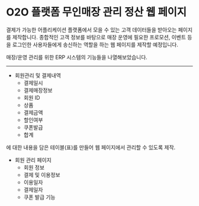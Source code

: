 # O2O 플랫폼 무인매장 관리 정산 웹 페이지

결제가 가능한 어플리케이션 플랫폼에서 모을 수 있는 고객 데이터들을 받아오는 페이지를 제작합니다. 종합적인 고객 정보를 바탕으로 매장 운영에 필요한 프로모션, 이벤트 등을 로그인한 사용자들에게 송신하는 역할을 하는 웹 페이지를 제작할 예정입니다.



매장/운영 관리를 위한 ERP 시스템의 기능들을 나열해보았습니다.

---

- 회원관리 및 결제내역
  - 결제일시
  - 결제매장정보
  - 회원 ID
  - 상품
  - 결제금액
  - 할인여부
  - 쿠폰발급
  - 합계

에 대한 내용을 담은 테이블(표)를 만들어 웹 페이지에서 관리할 수 있도록 제작.

- 회원 관리 페이지
  - 회원 정보
  - 결제 및 이용정보
  - 이용일자
  - 결제일자
  - 쿠폰 발급 기능 